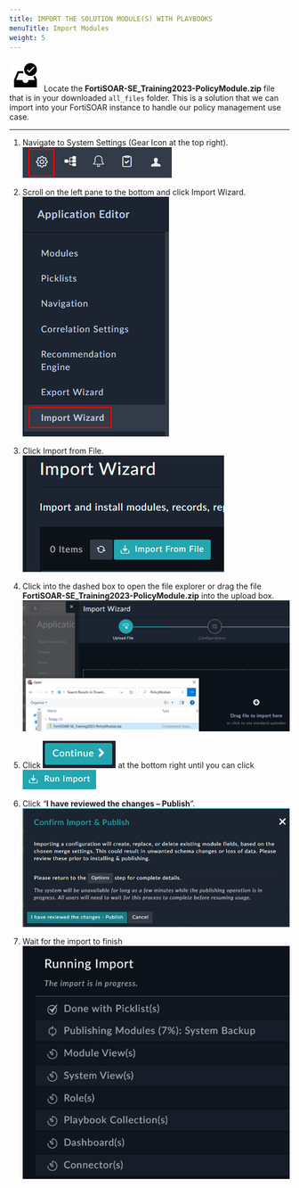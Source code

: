 ```yaml
---
title: IMPORT THE SOLUTION MODULE(S) WITH PLAYBOOKS
menuTitle: Import Modules
weight: 5
---
```


![user_complete_icon](check_box.svg)
Locate the **FortiSOAR-SE_Training2023-PolicyModule.zip** file that is in your downloaded `all_files` folder. This is a solution that we can import into your FortiSOAR instance to handle our policy management use case.

---

1. Navigate to System Settings (Gear Icon at the top right). ![System Settings Icon](topright.png)

2. Scroll on the left pane to the bottom and click Import Wizard. ![Import Wizard Option](impwiz.png?height=400px)

3. Click Import from File. ![Import from File Icon](impfile.png?height=200px)

4. Click into the dashed box to open the file explorer or drag the file **FortiSOAR-SE_Training2023-PolicyModule.zip** into the upload box. ![File Import By selecting file](fileexp.png?height=400px)

5. Click ![Continue Button](continue.png?height=40px&classes=left,inline) at the bottom right until you can click ![Run Import button](runimp.png?classes=left,inline)

6. Click “**I have reviewed the changes – Publish**”. ![Review Publish Popup](revpub.png?height=300px)

7. Wait for the import to finish
![Import Status](import_status.png?height=300px)
